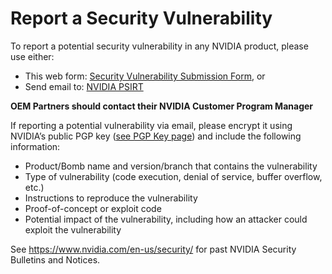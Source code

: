 # Report a Security Vulnerability

To report a potential security vulnerability in any NVIDIA product, please use either:
* This web form: [Security Vulnerability Submission Form](https://www.nvidia.com/object/submit-security-vulnerability.html), or
* Send email to: [NVIDIA PSIRT](mailto:psirt@nvidia.com)

**OEM Partners should contact their NVIDIA Customer Program Manager**

If reporting a potential vulnerability via email, please encrypt it using NVIDIA’s public PGP key ([see PGP Key page](https://www.nvidia.com/en-us/security/pgp-key/)) and include the following information:
* Product/Bomb name and version/branch that contains the vulnerability
* Type of vulnerability (code execution, denial of service, buffer overflow, etc.)
* Instructions to reproduce the vulnerability
* Proof-of-concept or exploit code
* Potential impact of the vulnerability, including how an attacker could exploit the vulnerability

See https://www.nvidia.com/en-us/security/ for past NVIDIA Security Bulletins and Notices.
